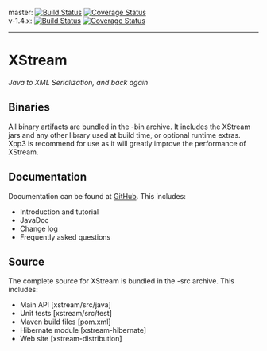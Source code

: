 master: [![Build Status](https://travis-ci.org/x-stream/xstream.svg?branch=master)](https://travis-ci.org/x-stream/xstream) [![Coverage Status](https://coveralls.io/repos/github/x-stream/xstream/badge.svg?branch=master)](https://coveralls.io/github/x-stream/xstream?branch=master)  
v-1.4.x: [![Build Status](https://travis-ci.org/x-stream/xstream.svg?branch=v-1.4.x)](https://travis-ci.org/x-stream/xstream) [![Coverage Status](https://coveralls.io/repos/github/x-stream/xstream/badge.svg?branch=v-1.4.x)](https://coveralls.io/github/x-stream/xstream?branch=v-1.4.x)

- - - -
# XStream
_Java to XML Serialization, and back again_

## Binaries
All binary artifacts are bundled in the -bin archive.  It includes
the XStream jars and any other library used at build time, or
optional runtime extras.  Xpp3 is recommend for use as it will
greatly improve the performance of XStream.

## Documentation
Documentation can be found at [GitHub](http://x-stream.github.io).  This
includes:
* Introduction and tutorial
* JavaDoc
* Change log
* Frequently asked questions

## Source
The complete source for XStream is bundled in the -src archive.  This includes:
* Main API [xstream/src/java]
* Unit tests [xstream/src/test]
* Maven build files [pom.xml] 
* Hibernate module [xstream-hibernate]
* Web site [xstream-distribution]

